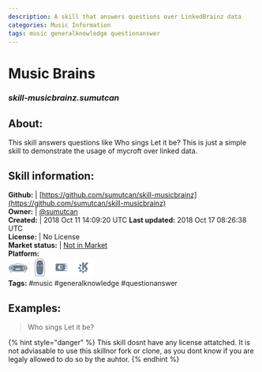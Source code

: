 ```yaml
--- 
description: A skill that answers questions over LinkedBrainz data
categories: Music Information   
tags: music generalknowledge questionanswer   
---
```


# Music Brains  
### _skill-musicbrainz.sumutcan_  
## About:  
This skill answers questions like Who sings Let it be? This is just a simple skill to demonstrate the usage of mycroft over linked data.

## Skill information:  
**Github:** | [https://github.com/sumutcan/skill-musicbrainz](https://github.com/sumutcan/skill-musicbrainz)  
**Owner:** | [@sumutcan](https://github.com/sumutcan)  
**Created:** | 2018 Oct 11 14:09:20 UTC  **Last updated:** 2018 Oct 17 08:26:38 UTC  
**License:** | No License  
**Market status:** | [Not in Market](https://market.mycroft.ai/skill/)  
**Platform:**  
 ![](../.gitbook/assets/mark-1-icon.png)  ![](../.gitbook/assets/mark-2-icon.png)  ![](../.gitbook/assets/picroft-icon.png)  ![](../.gitbook/assets/kde.png)   
**Tags:** \#music \#generalknowledge \#questionanswer   
## Examples:  
> Who sings Let it be?  
  
{% hint style="danger" %}
This skill dosnt have any license attatched. It is not adviasable to use this skillnor fork or clone, as you dont know if you are legaly allowed to do so by the auhtor.
{% endhint %}
